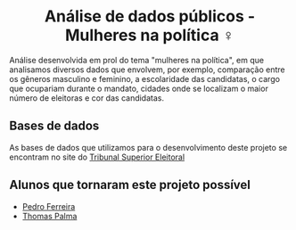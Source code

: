 <center><h1>Análise de dados públicos - Mulheres na política ♀️</h1> </center>
Análise desenvolvida em prol do tema "mulheres na política", em que analisamos diversos dados que envolvem, por exemplo, comparação entre os gêneros masculino e feminino, a escolaridade das candidatas, o cargo que ocupariam durante o mandato, cidades onde se localizam o maior número de eleitoras e cor das candidatas.
<h2>Bases de dados</h2>
<p> As bases de dados que utilizamos para o desenvolvimento deste projeto se encontram no site do
<a href="https://www.tse.jus.br/hotsites/pesquisas-eleitorais/eleitorado_anos/2020.html" rel="nofollow">Tribunal Superior Eleitoral</a>

<h2>Alunos que tornaram este projeto possível</h2>

- [Pedro Ferreira](https://www.linkedin.com/in/pedro-ferreira-6a8417190/ "Linkedin")
- [Thomas Palma](https://www.linkedin.com/in/thomas-palma-0764b81b3/ "Linkedin")
